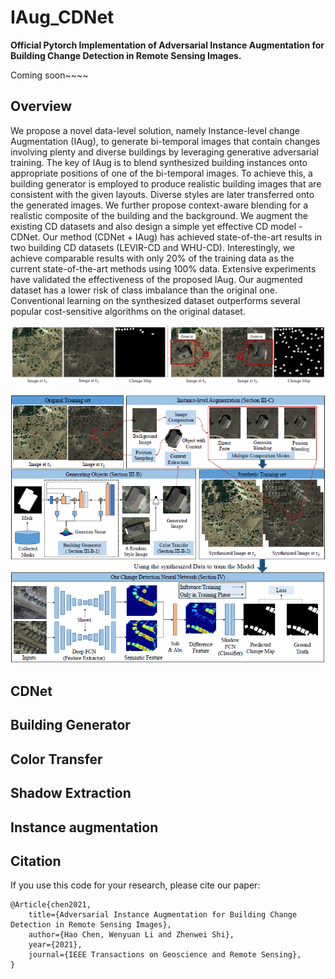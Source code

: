 # IAug_CDNet
**Official Pytorch Implementation of Adversarial Instance Augmentation for Building Change Detection in Remote Sensing Images.**

Coming soon~~~~

## Overview

We propose a novel data-level solution, namely Instance-level change Augmentation (IAug), to generate bi-temporal images that contain changes involving plenty and diverse buildings by leveraging generative adversarial training. The key of IAug is to blend synthesized building instances onto appropriate positions of one of the bi-temporal images. To achieve this, a building generator is employed to produce realistic building images that are consistent with the given layouts. Diverse styles are later transferred onto the generated images. We further propose context-aware blending for a realistic composite of the building and the background. We augment the existing CD datasets and also design a simple yet effective CD model - CDNet. Our method (CDNet + IAug) has achieved state-of-the-art results in two building CD datasets (LEVIR-CD and WHU-CD). Interestingly, we achieve comparable results with only 20\% of the training data as the current state-of-the-art methods using 100\% data. Extensive experiments have validated the effectiveness of the proposed IAug. Our augmented dataset has a lower risk of class imbalance than the original one. Conventional learning on the synthesized dataset outperforms several popular cost-sensitive algorithms on the original dataset.

![](./images/example.png)

![](./images/overall-method.png)



## CDNet



## Building Generator



## Color Transfer



## Shadow Extraction



## Instance augmentation 



## Citation

If you use this code for your research, please cite our paper:

```
@Article{chen2021,
    title={Adversarial Instance Augmentation for Building Change Detection in Remote Sensing Images},
    author={Hao Chen, Wenyuan Li and Zhenwei Shi},
    year={2021},
    journal={IEEE Transactions on Geoscience and Remote Sensing},
}
```

